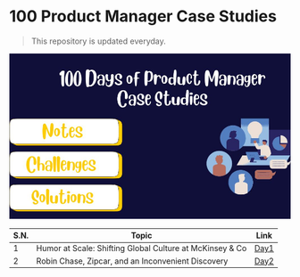 # 100 Product Manager Case Studies
> This repository is updated everyday.

![](xyz.jpg)

| S.N. | Topic | Link |
| ---- | ----- | ------ | 
| 1 | Humor at Scale: Shifting Global Culture at McKinsey & Co | [Day1](Day1/Humor_at_Scale_at_McKinsey.md)
| 2 | Robin Chase, Zipcar, and an Inconvenient Discovery | [Day2](Day2/Zipcar.md)